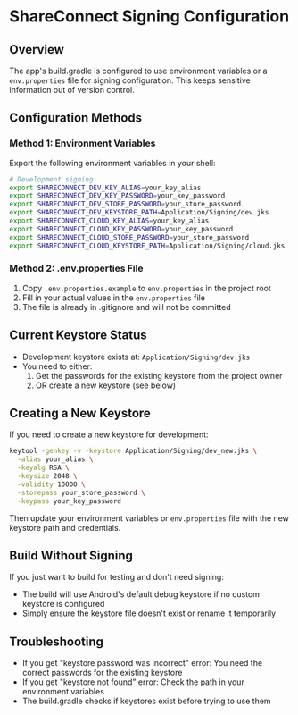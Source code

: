 # ShareConnect Signing Configuration

## Overview
The app's build.gradle is configured to use environment variables or a `env.properties` file for signing configuration. This keeps sensitive information out of version control.

## Configuration Methods

### Method 1: Environment Variables
Export the following environment variables in your shell:

```bash
# Development signing
export SHARECONNECT_DEV_KEY_ALIAS=your_key_alias
export SHARECONNECT_DEV_KEY_PASSWORD=your_key_password
export SHARECONNECT_DEV_STORE_PASSWORD=your_store_password
export SHARECONNECT_DEV_KEYSTORE_PATH=Application/Signing/dev.jks
export SHARECONNECT_CLOUD_KEY_ALIAS=your_key_alias
export SHARECONNECT_CLOUD_KEY_PASSWORD=your_key_password
export SHARECONNECT_CLOUD_STORE_PASSWORD=your_store_password
export SHARECONNECT_CLOUD_KEYSTORE_PATH=Application/Signing/cloud.jks
```

### Method 2: .env.properties File
1. Copy `.env.properties.example` to `env.properties` in the project root
2. Fill in your actual values in the `env.properties` file
3. The file is already in .gitignore and will not be committed

## Current Keystore Status
- Development keystore exists at: `Application/Signing/dev.jks`
- You need to either:
  1. Get the passwords for the existing keystore from the project owner
  2. OR create a new keystore (see below)

## Creating a New Keystore
If you need to create a new keystore for development:

```bash
keytool -genkey -v -keystore Application/Signing/dev_new.jks \
  -alias your_alias \
  -keyalg RSA \
  -keysize 2048 \
  -validity 10000 \
  -storepass your_store_password \
  -keypass your_key_password
```

Then update your environment variables or `env.properties` file with the new keystore path and credentials.

## Build Without Signing
If you just want to build for testing and don't need signing:
- The build will use Android's default debug keystore if no custom keystore is configured
- Simply ensure the keystore file doesn't exist or rename it temporarily

## Troubleshooting
- If you get "keystore password was incorrect" error: You need the correct passwords for the existing keystore
- If you get "keystore not found" error: Check the path in your environment variables
- The build.gradle checks if keystores exist before trying to use them